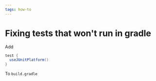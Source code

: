 ```yaml
---
tags: how-to
---
```


# Fixing tests that won't run in gradle
Add 

```groovy
test {
  useJUnitPlatform()
}
```

To `build.gradle`
